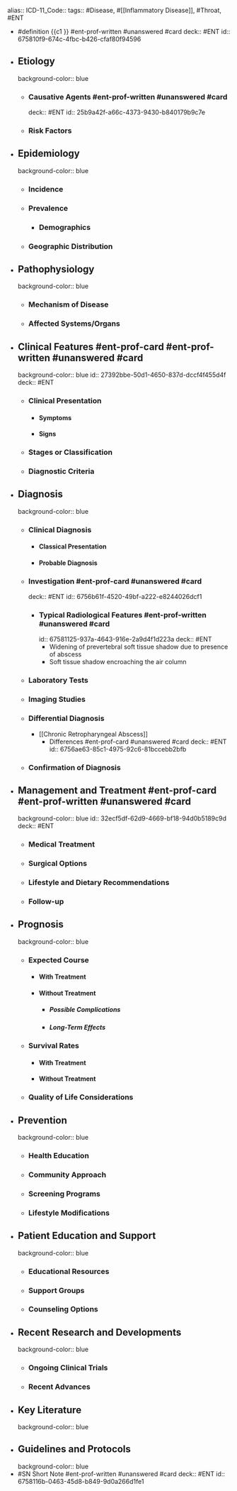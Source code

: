 alias::
ICD-11_Code::
tags:: #Disease, #[[Inflammatory Disease]], #Throat, #ENT

- #definition {{c1 }} #ent-prof-written #unanswered #card
  deck:: #ENT
  id:: 675810f9-674c-4fbc-b426-cfaf80f94596
- ## Etiology
  background-color:: blue
  - ### Causative Agents #ent-prof-written #unanswered #card
    deck:: #ENT
    id:: 25b9a42f-a66c-4373-9430-b840179b9c7e
  - ### Risk Factors
- ## Epidemiology
  background-color:: blue
  - ### Incidence
  - ### Prevalence
    - ### Demographics
  - ### Geographic Distribution
- ## Pathophysiology
  background-color:: blue
  - ### Mechanism of Disease
  - ### Affected Systems/Organs
- ## Clinical Features #ent-prof-card #ent-prof-written #unanswered #card
  background-color:: blue
  id:: 27392bbe-50d1-4650-837d-dccf4f455d4f
  deck:: #ENT
  - ### Clinical Presentation
    - #### Symptoms
    - #### Signs
  - ### Stages or Classification
  - ### Diagnostic Criteria
- ## Diagnosis
  background-color:: blue
  - ### Clinical Diagnosis
    - #### Classical Presentation
    - #### Probable Diagnosis
  - ### Investigation #ent-prof-card #unanswered #card
    deck:: #ENT
    id:: 6756b61f-4520-49bf-a222-e8244026dcf1
    - ### Typical Radiological Features #ent-prof-written #unanswered #card
      id:: 67581125-937a-4643-916e-2a9d4f1d223a
      deck:: #ENT
      - Widening of prevertebral soft tissue shadow due to presence of abscess
      - Soft tissue shadow encroaching the air column
  - ### Laboratory Tests
  - ### Imaging Studies
  - ### Differential Diagnosis
    - [[Chronic Retropharyngeal Abscess]]
      - Differences #ent-prof-card #unanswered #card
        deck:: #ENT
        id:: 6756ae63-85c1-4975-92c6-81bccebb2bfb
  - ### Confirmation of Diagnosis
- ## Management and Treatment #ent-prof-card #ent-prof-written #unanswered #card
  background-color:: blue
  id:: 32ecf5df-62d9-4669-bf18-94d0b5189c9d
  deck:: #ENT
  - ### Medical Treatment
  - ### Surgical Options
  - ### Lifestyle and Dietary Recommendations
  - ### Follow-up
- ## Prognosis
  background-color:: blue
  - ### Expected Course
    - #### With Treatment
    - #### Without Treatment
      - ##### Possible Complications
      - ##### Long-Term Effects
  - ### Survival Rates
    - #### With Treatment
    - #### Without Treatment
  - ### Quality of Life Considerations
- ## Prevention
  background-color:: blue
  - ### Health Education
  - ### Community Approach
  - ### Screening Programs
  - ### Lifestyle Modifications
- ## Patient Education and Support
  background-color:: blue
  - ### Educational Resources
  - ### Support Groups
  - ### Counseling Options
- ## Recent Research and Developments
  background-color:: blue
  - ### Ongoing Clinical Trials
  - ### Recent Advances
- ## Key Literature
  background-color:: blue
- ## Guidelines and Protocols
  background-color:: blue
- #SN Short Note #ent-prof-written #unanswered #card
  deck:: #ENT
  id:: 6758116b-0463-45d8-b849-9d0a266d1fe1
